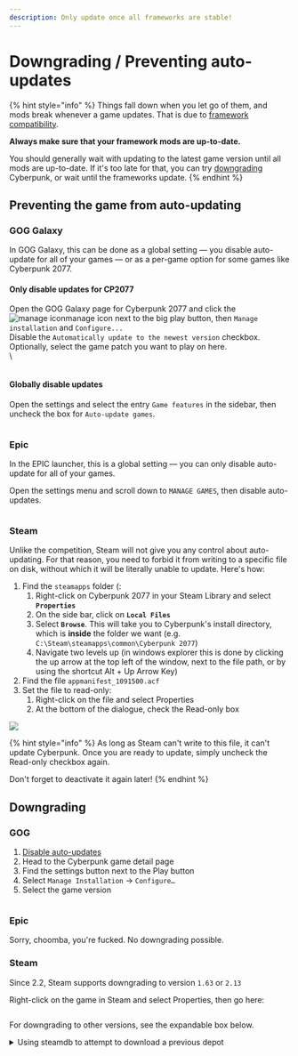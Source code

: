 ```yaml
---
description: Only update once all frameworks are stable!
---
```


# Downgrading / Preventing auto-updates



{% hint style="info" %}
Things fall down when you let go of them, and mods break whenever a game updates. That is due to [framework compatibility](../../for-mod-creators-theory/core-mods-explained/).&#x20;

**Always make sure that your framework mods are up-to-date.**

You should generally wait with updating to the latest game version until all mods are up-to-date. If it's too late for that, you can try [downgrading](users-downgrading-preventing-auto-updates.md#downgrading) Cyberpunk, or wait until the frameworks update.
{% endhint %}

## Preventing the game from auto-updating

### GOG Galaxy

In GOG Galaxy, this can be done as a global setting — you disable auto-update for all of your games — or as a per-game option for some games like Cyberpunk 2077.

#### Only disable updates for CP2077

Open the GOG Galaxy page for Cyberpunk 2077 and click the <img src="../../.gitbook/assets/image (423).png" alt="manage icon" data-size="line">manage icon next to the big play button, then `Manage installation` and `Configure...`\
Disable the `Automatically update to the newest version` checkbox. Optionally, select the game patch you want to play on here.\
\


<figure><img src="../../.gitbook/assets/image (424).png" alt=""><figcaption></figcaption></figure>

#### Globally disable updates

Open the settings and select the entry `Game features` in the sidebar, then uncheck the box for `Auto-update games`.

<figure><img src="../../.gitbook/assets/gog-auto-update.png" alt=""><figcaption></figcaption></figure>

### Epic

In the EPIC launcher, this is a global setting — you can only disable auto-update for all of your games.&#x20;

Open the settings menu and scroll down to `MANAGE GAMES`, then disable auto-updates.

<figure><img src="../../.gitbook/assets/epic-auto-update.png" alt=""><figcaption></figcaption></figure>

### Steam

Unlike the competition, Steam will not give you any control about auto-updating. For that reason, you need to forbid it from writing to a specific file on disk, without which it will be literally unable to update. Here's how:

1. Find the `steamapps` folder (:&#x20;
   1. Right-click on Cyberpunk 2077 in your Steam Library and select **`Properties`**
   2. On the side bar, click on **`Local Files`**
   3. Select **`Browse`**. This will take you to Cyberpunk's install directory, which is **inside** the folder we want (e.g. `C:\Steam\steamapps\common\Cyberpunk 2077`)
   4. Navigate two levels up (in windows explorer this is done by clicking the up arrow at the top left of the window, next to the file path, or by using the shortcut Alt + Up Arrow Key)
2. Find the file `appmanifest_1091500.acf`
3. Set the file to read-only:
   1. Right-click on the file and select Properties
   2. At the bottom of the dialogue, check the Read-only box

&#x20;![](<../../.gitbook/assets/image (173).png>)&#x20;

{% hint style="info" %}
As long as Steam can't write to this file, it can't update Cyberpunk. Once you are ready to update, simply uncheck the Read-only checkbox again.

Don't forget to deactivate it again later!
{% endhint %}

## Downgrading

### GOG

1. [Disable auto-updates](users-downgrading-preventing-auto-updates.md#gog)
2. Head to the Cyberpunk game detail page
3. Find the settings button next to the Play button
4. Select `Manage Installation` -> `Configure…`
5. Select the game version

<figure><img src="../../.gitbook/assets/gog-select-game-version.png" alt=""><figcaption></figcaption></figure>

### Epic

Sorry, choomba, you're fucked. No downgrading possible.

### Steam

Since 2.2, Steam supports downgrading to version `1.63`  or `2.13`

Right-click on the game in Steam and select Properties, then go here:&#x20;

<figure><img src="../../.gitbook/assets/2024.12.11-01.09.11_steamwebhelper.png" alt=""><figcaption></figcaption></figure>

For downgrading to other versions, see the expandable box below.

<details>

<summary>Using steamdb to attempt to download a previous depot</summary>

Longer instructions can be found [in this MakeUseOf guide](https://www.makeuseof.com/how-to-downgrade-steam-games/), but the condensed version (courtesy of our lovely Discord community) goes as follows:\
\
First [turn autoupdate off for Steam](users-downgrading-preventing-auto-updates.md#preventing-the-game-from-auto-updating) _**now**_ so that you don't forget to do it later. We'll wait.\
\
Here are the version-specific commands that you need to run. If you can't find your version on the list, check [here](https://steamdb.info/depot/1091501/history/) (Base Game) and [here](https://steamdb.info/depot/2138330/history/) (Phantom Liberty), and find the new Manifest ID tag.

**Patch 2.12a:**

* Base Game: `download_depot 1091500 1091501 3807385820978085162`
* Phantom Liberty: `download_depot 2138330 2138330 5094071097429923087`
* REDmod: `download_depot 1091500 2060310 1800196103221542454`

**Patch 2.12:**

* Base Game: `download_depot 1091500 1091501 3935102684525872303`
* Phantom Liberty: `download_depot 2138330 2138330 5094071097429923087`
* REDmod: `download_depot 1091500 2060310 2707809465866605439`

Now, we do the thing:

1. Open Steam
2. Press `Win+R`
3. Type `steam://open/console` to get into the steamdb console
4. In the console, enter this command exactly to start the download (it'll be the entire 60 GB so be prepared): `download_depot 1091500 1091501 3807385820978085162`
5. After the game finishes downloading, go to the installation location listed in the console, and copy either just the changed files (you can view the manifest for the new version) or the whole thing over your game directory to overwrite the new changes.
6. If you have the Phantom Liberty DLC, you will need to do the steps 4 and 5 again for the DLC itself with the command: `download_depot 2138330 2138330 5094071097429923087`

This should leave you with the correct previous game version. You can right-click cyberpunk2077.exe to verify the versions in Properties > Details.

You might still need to do a script cache reset or other cleanup before the game starts up nice, so head on over to [those instructions](../user-guide-troubleshooting/#troubleshooting-after-an-update) if need be.

</details>
